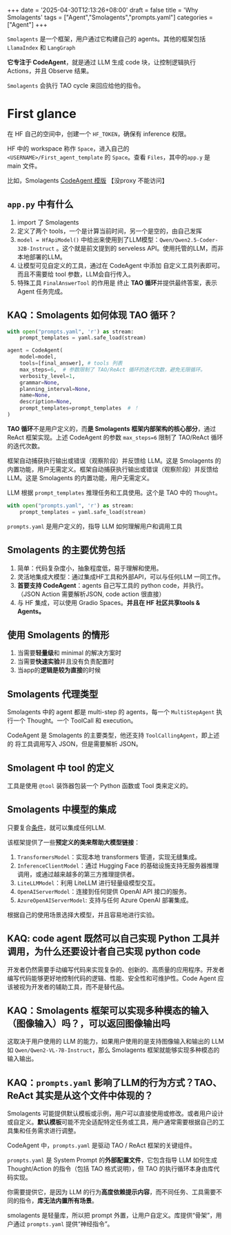 +++
date = '2025-04-30T12:13:26+08:00'
draft = false
title = 'Why Smolagents'
tags = ["Agent","Smolagents","prompts.yaml"]
categories = ["Agent"]
+++


`Smolagents` 是一个框架，用户通过它构建自己的 agents。其他的框架包括 `LlamaIndex` 和 `LangGraph`

**它专注于 CodeAgent**，就是通过 LLM 生成 code 块，让控制逻辑执行 Actions，并且 Observe 结果。

`Smolagents` 会执行 TAO cycle 来回应给他的指令。


# First glance

在 HF 自己的空间中，创建一个 `HF_TOKEN`，确保有 inference 权限。

HF 中的 workspace 称作 `Space`，进入自己的 `<USERNAME>/First_agent_template` 的 `Space`。查看 `Files`，其中的`app.y` 是 main 文件。

比如，Smolagents [CodeAgent 模版](https://huggingface.co/spaces/agents-course/First_agent_template/blob/main/app.py) 【没proxy 不能访问】


## `app.py` 中有什么

1. import 了 Smolagents
2. 定义了两个 tools，一个是计算当前时间，另一个是空的，由自己发挥
3. `model = HfApiModel()` 中给出来使用到了LLM模型：`Qwen/Qwen2.5-Coder-32B-Instruct` 。这个就是前文提到的 serveless API。使用托管的LLM，而非本地部署的LLM。
4. 让模型可见自定义的工具，通过在 CodeAgent 中添加 自定义工具列表即可。而且不需要给 tool 参数，LLM会自行传入。
5. 特殊工具 `FinalAnswerTool` 的作用是 终止 **TAO 循环**并提供最终答案，表示 Agent 任务完成。


## KAQ：Smolagents 如何体现 TAO 循环？

~~~py
with open("prompts.yaml", 'r') as stream:
    prompt_templates = yaml.safe_load(stream)

agent = CodeAgent(
    model=model,
    tools=[final_answer], # tools 列表
    max_steps=6,  # 参数限制了 TAO/ReAct 循环的迭代次数，避免无限循环。
    verbosity_level=1,
    grammar=None,
    planning_interval=None,
    name=None,
    description=None,
    prompt_templates=prompt_templates  # ！
)
~~~

**TAO 循环**不是用户定义的，而**是 Smolagents 框架内部架构的核心部分**，通过 ReAct 框架实现。上述 CodeAgent 的参数 `max_steps=6` 限制了 TAO/ReAct 循环的迭代次数。

框架自动捕获执行输出或错误（观察阶段）并反馈给 LLM。这是 Smolagents 的内置功能，用户无需定义。框架自动捕获执行输出或错误（观察阶段）并反馈给 LLM。这是 Smolagents 的内置功能，用户无需定义。

LLM 根据 `prompt_templates` 推理任务和工具使用。这个是 TAO 中的 `Thought`。

~~~py
with open("prompts.yaml", 'r') as stream:
    prompt_templates = yaml.safe_load(stream)
~~~

`prompts.yaml` 是用户定义的，指导 LLM 如何理解用户和调用工具


## Smolagents 的主要优势包括

1. 简单：代码复杂度小，抽象程度低，易于理解和使用。
2. 灵活地集成大模型：通过集成HF工具和外部API，可以与任何LLM 一同工作。
3. **首要支持 CodeAgent**：agents 自己写工具的 python code，并执行。（JSON Action 需要解析JSON, code action 很直接）
4. 与 HF 集成，可以使用 Gradio Spaces。**并且在 HF 社区共享tools & Agents。**


## 使用 Smolagents 的情形

1. 当需要**轻量级**和 minimal 的解决方案时
2. 当需要**快速实验**并且没有负责配置时
3. 当app的**逻辑是较为直接**的时候


## Smolagents 代理类型

Smolagents 中的 agent 都是 multi-step 的 agents，每一个 `MultiStepAgent` 执行一个 Thought。一个 ToolCall 和 execution。

CodeAgent 是 Smolagents 的主要类型，他还支持 `ToolCallingAgent`，即上述的 将工具调用写入 JSON，但是需要解析 JSON。


## Smolagent 中 tool 的定义

工具是使用 `@tool` 装饰器包装一个 Python 函数或 Tool 类来定义的。


## Smolagents 中模型的集成

只要复合[条件](https://huggingface.co/docs/smolagents/main/en/reference/models)，就可以集成任何LLM.

该框架提供了一些**预定义的类来帮助大模型链接**：

1. `TransformersModel`：实现本地 transformers 管道，实现无缝集成。
2. `InferenceClientModel`：通过 Hugging Face 的基础设施支持无服务器推理调用，或通过越来越多的第三方推理提供者。
3. `LiteLLMModel`：利用 LiteLLM 进行轻量级模型交互。
4. `OpenAIServerModel`：连接到任何提供 OpenAI API 接口的服务。
5. `AzureOpenAIServerModel`: 支持与任何 Azure OpenAI 部署集成。

根据自己的使用场景选择大模型，并且容易地进行实验。


## KAQ: code agent 既然可以自己实现 Python 工具并调用，为什么还要设计者自己实现 python code

开发者仍然需要手动编写代码来实现复杂的、创新的、高质量的应用程序。开发者编写代码能够更好地控制代码的逻辑、性能、安全性和可维护性。Code Agent 应该被视为开发者的辅助工具，而不是替代品。


## KAQ：Smolagents 框架可以实现多种模态的输入（图像输入）吗？，可以返回图像输出吗

这取决于用户使用的 LLM 的能力，如果用户使用的是支持图像输入和输出的 LLM 如 `Qwen/Qwen2-VL-7B-Instruct`，那么 Smolagents 框架就能够实现多种模态的输入输出。


## KAQ：`prompts.yaml` 影响了LLM的行为方式？TAO、ReAct 其实是从这个文件中体现的？ 

Smolagents 可能提供默认模板或示例，用户可以直接使用或修改。或者用户设计或自定义。**默认模板**可能不完全适配特定任务或工具，用户通常需要根据自己的工具集和任务需求进行调整。

CodeAgent 中，`prompts.yaml` 是驱动 TAO / ReAct 框架的关键组件。

`prompts.yaml` 是 System Prompt 的**外部配置文件**，它包含指导 LLM 如何生成 Thought/Action 的指令（包括 TAO 格式说明），但 TAO 的执行循环本身由库代码实现。

你需要提供它，是因为 LLM 的行为**高度依赖提示内容**，而不同任务、工具需要不同的指令，**库无法内置所有场景**。

smolagents 是轻量库，所以把 prompt 外置，让用户自定义。库提供“骨架”，用户通过 `prompts.yaml` 提供“神经指令”。


